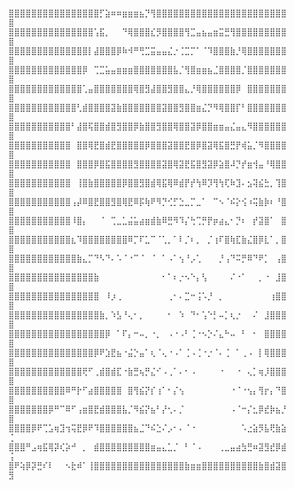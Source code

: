 
⣿⣿⣿⣿⣿⣿⣿⣿⣿⣿⣿⣿⣿⣿⣿⣿⡋⣵⠶⠶⣶⣶⣶⣦⡙⢻⣿⣿⣿⣿⣿⣿⣿⣿⣿⣿⣿⣿⣿⣿⣿⣿⣿⣿⣿⣿⣿⣿⣿⣿
⣿⣿⣿⣿⣿⣿⣿⣿⣿⣿⣿⣿⣿⣿⣿⢡⣯⡀⠀⠀⠙⢿⣿⣿⣿⣎⡻⣿⣿⣿⣿⢻⣉⣤⣦⣤⣶⣭⣛⢻⣿⣿⣿⣿⣿⣿⣿⣿⣿⣿
⣿⣿⣿⣿⣿⣿⣿⣿⣿⣿⣿⣿⣿⣿⡇⣼⣿⣿⣿⡿⠷⠺⠛⢛⣉⣭⣤⣤⣌⡐⢈⣉⡉⠁⠈⠹⣿⣿⣿⣷⡘⢿⣿⣿⣿⣿⣿⣿⣿⣿
⣿⣿⣿⣿⣿⣿⣿⣿⣿⣿⣿⣿⣿⡿⠀⢉⣉⣥⣤⣶⣶⣶⣿⣿⣿⣿⣿⣿⣿⣧⡈⢻⣿⣶⣶⣦⣈⣿⣿⣿⣿⡈⣿⣿⣿⣿⣿⣿⣿⣿
⣿⣿⣿⣿⣿⣿⣿⣿⣿⣿⣿⣿⣿⢁⣤⣿⣿⣿⣿⣿⣿⣿⢿⣿⣻⣼⣿⣿⣻⣿⣿⣄⡘⢿⣿⣿⣿⣿⣿⣿⡿⠀⣿⣿⣿⣿⣿⣿⣿⣿
⣿⣿⣿⣿⣿⣿⣿⣿⣿⣿⣿⣿⢃⣾⣿⣿⣿⣿⣽⣷⣿⣿⣿⣿⣿⣿⣿⣽⣿⣿⣻⣿⣿⣶⣌⡙⠻⢿⣿⣿⡏⠃⣿⣿⣿⣿⣿⣿⣿⣿
⣿⣿⣿⣿⣿⣿⣿⣿⣿⣿⣿⠃⣼⣿⢯⣿⣿⣾⣿⣻⣿⣿⡿⣷⣿⣿⣻⣿⣿⢿⣿⣿⣽⡿⣿⣿⣶⣶⣤⣌⣤⣄⠻⣿⣿⣿⣿⣿⣿⣿
⣿⣿⣿⣿⣿⣿⣿⣿⣿⣿⣿⠀⣿⣿⢿⣟⣿⣾⣟⣿⣿⣿⣿⣿⡿⣿⣿⣿⣽⣿⣿⣟⣿⡿⣿⣽⢿⣯⣿⣛⡟⢾⣥⡈⠻⣿⣿⣿⣿⣿
⣿⣿⣿⣿⣿⣿⣿⣿⣿⣿⣿⠀⣿⣿⣿⡿⣿⣯⣿⣿⣿⣿⣻⣿⣿⣿⣿⣽⣿⢿⣽⣟⣯⣿⣻⣽⡿⣵⣿⠼⡙⡞⣶⢺⣤⠘⢿⣿⣿⣿
⣿⣿⣿⣿⣿⣿⣿⣿⣿⣿⣿⠀⢸⣿⣷⣿⣿⣿⣿⣿⡿⣿⣿⣻⣿⣾⢿⣯⢿⠿⣾⡟⡞⢳⠿⡹⢻⢳⢏⠷⣹⠄⣢⢽⣮⣓⡀⢹⣿⣿
⣿⣿⣿⣿⣿⣿⣿⣿⣿⣿⣿⢠⡼⠿⣿⣟⣿⣿⣻⣿⢿⣟⠿⡯⢷⠟⠻⡙⢊⡋⣑⣀⡉⣀⠁⠀⠉⠢⠈⠮⡕⢪⠰⢭⣷⡷⠆⠘⣿⣿
⣿⣿⣿⣿⣿⣿⣿⣿⣿⣿⣿⠸⣿⡄⠀⠀⠈⠀⢉⣀⣁⣬⣥⣴⣶⣾⣷⠿⣛⠻⠹⡌⢓⢉⡛⡟⡶⣴⣄⠂⡙⠆⠀⡞⣽⣿⠁⠀⣿⣿
⣿⣿⣿⣿⣿⣿⣿⣿⣿⣿⣿⣆⠹⣿⣿⣿⣿⣿⣿⣿⣿⠿⡉⠏⣁⠉⠈⢁⡀⠁⠇⡈⠆⡀⠀⡈⢰⠏⣿⢷⣏⣷⣌⣿⡿⣇⠁⡀⣿⣿
⣿⣿⣿⣿⣿⣿⣿⣿⣿⣿⣿⣿⣷⣄⡉⠙⠣⠙⠄⠡⠈⠐⠉⠈⠀⠈⠀⠁⠠⠁⢢⠘⡠⢁⠀⠀⠀⡘⢠⠙⠭⡛⠿⠙⠟⡁⠀⢠⣿⣿
⣿⣿⣿⣿⣿⣿⣿⣿⣿⣿⣿⣿⣿⣿⣿⣷⠀⠀⠀⠀⠀⠀⠀⠀⠀⠀⠀⠂⠁⠆⡐⠢⠑⡄⢣⠀⠀⠀⠀⠌⠐⠁⠀⠀⡀⠐⠀⣸⣿⣿
⣿⣿⣿⣿⣿⣿⣿⣿⣿⣿⣿⣿⣿⣿⣿⣿⠀⠸⡰⢀⠀⠀⠀⠀⠀⠀⠀⠀⢀⠂⠄⣉⠒⢨⠡⡘⠀⡀⠀⠀⠀⠀⠀⠀⠀⠀⢰⣿⣿⣿
⣿⣿⣿⣿⣿⣿⣿⣿⣿⣿⣿⣿⣿⣿⣿⣿⣷⡀⠱⣣⠘⢄⠂⡀⠀⠀⠀⠀⠂⠀⠱⠀⠙⠂⢡⠑⡃⠤⡁⢆⡐⠀⠀⠌⠀⣸⣿⣿⣿⣿
⣿⣿⣿⣿⣿⣿⣿⣿⣿⣿⣿⣿⣿⣿⣿⣿⣿⡿⠀⠁⠏⡄⠒⠤⡀⠐⡀⠀⠠⠐⠠⠃⢈⠐⠢⡑⠌⣄⠓⠤⠀⠃⠀⠂⠀⣿⣿⣿⣿⣿
⣿⣿⣿⣿⣿⣿⣿⣿⣿⣿⣿⣿⣿⣿⣿⡿⠟⣱⣟⣦⠐⣬⡑⣤⠁⢆⠈⢄⠐⠠⠁⢈⠠⢈⠐⡐⠈⠄⢈⠀⠁⢀⠠⠀⡇⢿⣿⣿⣿⣿
⣿⣿⣿⣿⣿⣿⣿⣿⣿⣿⣿⣿⣿⢟⠋⢀⣾⣿⣾⣏⠐⣷⣛⢦⡛⣌⠊⠠⢀⠁⠄⠂⠠⠀⠀⠀⠀⠐⠀⠀⠐⠀⢄⡁⢶⡸⣿⣿⣿⣿
⣿⣿⣿⣿⣿⣿⣿⣿⣿⣿⠿⠛⡗⠋⣴⣿⣿⣿⣿⣿⠀⣿⢻⣮⡝⡎⢰⠁⠂⡌⢢⠀⠀⠀⠀⠀⠀⠀⠀⠐⠈⠐⢢⡄⢻⡖⡄⠙⣿⣿
⣿⣿⣿⣿⣿⣿⣿⡿⠛⠉⠿⠋⢠⣶⣿⣟⣾⣿⣿⣿⣧⡈⠻⣮⡝⣦⠃⡜⢂⠄⡈⠀⠀⠀⠀⠀⠀⠀⠀⠠⠈⠒⡌⣂⡿⣞⡷⣦⡘⣿
⣿⣿⣿⣿⡿⠟⢉⣡⢶⣹⢲⢭⣟⡿⠟⠹⣿⣿⣿⣿⣿⣿⣦⣈⠙⠮⣑⠌⡠⠂⠄⠈⠐⠀⠀⠀⠀⠀⠀⠀⠀⠡⣐⣵⡻⣧⢟⣷⣵⢈
⣿⣿⣿⠛⣠⢶⣯⢿⡽⢎⡵⠚⠀⡀⠀⣾⣿⣿⣿⣿⣿⣿⣿⣿⣿⣶⣤⣄⣁⡈⠀⠃⠈⠠⠀⠀⠀⢀⣀⣤⣴⣳⣛⠶⣽⣻⣞⡿⣾⢨
⣿⠟⢵⡿⡽⣛⠎⠇⠀⠀⠢⣗⠾⠁⢸⣿⣿⣿⣿⣿⣿⣿⣿⣿⣿⣿⣿⣿⣿⣿⣿⣷⣶⣶⣿⣿⣿⣿⣿⣿⣿⣿⣿⣿⣷⣿⣾⣽⣿⣻
